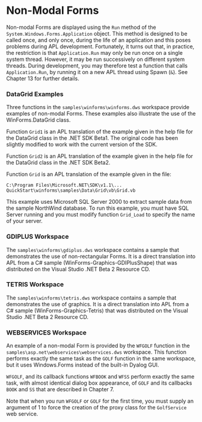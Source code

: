 # Non-Modal Forms

Non-modal Forms are displayed using the `Run` method of the `System.Windows.Forms.Application` object. This method is designed to be called once, and only once, during the life of an application and this poses problems during APL development. Fortunately, it turns out that, in practice, the restriction is that `Application.Run` may only be run once on a single system thread. However, it may be run successively on different system threads. During development, you may therefore test a function that calls `Application.Run`, by running it on a new APL thread using Spawn (`&`). See Chapter 13 for further details.

### DataGrid Examples

Three functions in the `samples\winforms\winforms.dws` workspace provide examples of non-modal Forms. These examples also illustrate the use of the WinForms.DataGrid class.

Function `Grid1` is an APL translation of the example given in the help file for the DataGrid class in the .NET SDK Beta1. The original code has been slightly modified to work with the current version of the SDK.

Function `Grid2` is an APL translation of the example given in the help file for the DataGrid class in the .NET SDK Beta2.

Function `Grid` is an APL translation of the example given in the file:
```apl
C:\Program Files\Microsoft.NET\SDK\v1.1\...
QuickStart\winforms\samples\Data\Grid\vb\Grid.vb
```

This example uses Microsoft SQL Server 2000 to extract sample data from the sample NorthWind database. To run this example, you must have SQL Server running and you must modify function `Grid_Load` to specify the name of your server.

### GDIPLUS Workspace

The `samples\winforms\gdiplus.dws` workspace contains a sample that demonstrates the use of non-rectangular Forms. It is a direct translation into APL from a C# sample (WinForms-Graphics-GDIPlusShape) that was distributed on the Visual Studio .NET Beta 2 Resource CD.

### TETRIS Workspace

The `samples\winforms\tetris.dws` workspace contains a sample that demonstrates the use of graphics. It is a direct translation into APL from a C# sample (WinForms-Graphics-Tetris) that was distributed on the Visual Studio .NET Beta 2 Resource CD.

### WEBSERVICES Workspace

An example of a non-modal Form is provided by the `WFGOLF` function in the `samples\asp.net\webservices\webservices.dws` workspace. This function performs exactly the same task as the `GOLF` function in the same workspace, but it uses Windows.Forms instead of the built-in Dyalog GUI.

`WFGOLF`, and its callback functions `WFBOOK` and `WFSS` perform exactly the same task, with almost identical dialog box appearance, of `GOLF` and its callbacks `BOOK` and `SS` that are described in Chapter 7.

Note that when you run `WFGOLF` or `GOLF` for the first time, you must supply an argument of 1 to force the creation of the proxy class for the `GolfService` web service.
